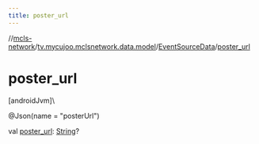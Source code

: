 ```yaml
---
title: poster_url
---
```

//[mcls-network](../../../index.html)/[tv.mycujoo.mclsnetwork.data.model](../index.html)/[EventSourceData](index.html)/[poster_url](poster_url.html)



# poster_url



[androidJvm]\




@Json(name = &quot;posterUrl&quot;)



val [poster_url](poster_url.html): [String](https://kotlinlang.org/api/latest/jvm/stdlib/kotlin/-string/index.html)?




